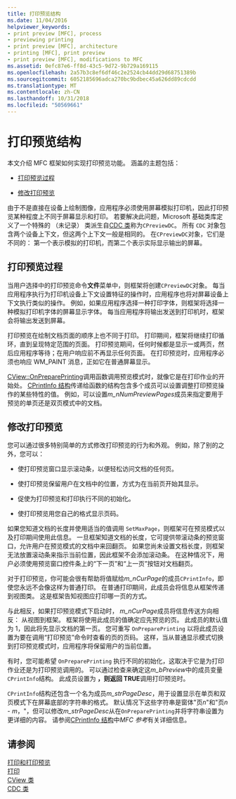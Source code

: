 ```yaml
---
title: 打印预览结构
ms.date: 11/04/2016
helpviewer_keywords:
- print preview [MFC], process
- previewing printing
- print preview [MFC], architecture
- printing [MFC], print preview
- print preview [MFC], modifications to MFC
ms.assetid: 0efc87e6-ff8d-43c5-9d72-9b729a169115
ms.openlocfilehash: 2a57b3c8ef6df46c2e2524cb44dd29d68751389b
ms.sourcegitcommit: 6052185696adca270bc9bdbec45a626dd89cdcdd
ms.translationtype: MT
ms.contentlocale: zh-CN
ms.lasthandoff: 10/31/2018
ms.locfileid: "50569661"
---
```

# <a name="print-preview-architecture"></a>打印预览结构

本文介绍 MFC 框架如何实现打印预览功能。 涵盖的主题包括：

- [打印预览过程](#_core_the_print_preview_process)

- [修改打印预览](#_core_modifying_print_preview)

由于不是直接在设备上绘制图像，应用程序必须使用屏幕模拟打印机，因此打印预览某种程度上不同于屏幕显示和打印。 若要解决此问题，Microsoft 基础类库定义了一个特殊的 （未记录） 类派生自[CDC 类](../mfc/reference/cdc-class.md)称为`CPreviewDC`。 所有 `CDC` 对象包含两个设备上下文，但这两个上下文一般是相同的。 在`CPreviewDC`对象，它们是不同的： 第一个表示模拟的打印机，而第二个表示实际显示输出的屏幕。

##  <a name="_core_the_print_preview_process"></a> 打印预览过程

当用户选择中的打印预览命令**文件**菜单中，则框架将创建`CPreviewDC`对象。 每当应用程序执行为打印机设备上下文设置特征的操作时，应用程序也将对屏幕设备上下文执行类似的操作。 例如，如果应用程序选择一种打印字体，则框架将选择一种模拟打印机字体的屏幕显示字体。 每当应用程序将输出发送到打印机时，框架会将输出发送到屏幕。

打印预览在绘制文档页面的顺序上也不同于打印。 打印期间，框架将继续打印循环，直到呈现特定范围的页面。 打印预览期间，任何时候都是显示一或两页，然后应用程序等待；在用户响应前不再显示任何页面。 在打印预览时，应用程序必须也响应 WM_PAINT 消息，正如它在普通屏幕显示。

[CView::OnPreparePrinting](../mfc/reference/cview-class.md#onprepareprinting)调用函数调用预览模式时，就像它是在打印作业的开始处。 [CPrintInfo 结构](../mfc/reference/cprintinfo-structure.md)传递给函数的结构包含多个成员可以设置调整打印预览操作的某些特性的值。 例如，可以设置*m_nNumPreviewPages*成员来指定要用于预览的单页还是双页模式中的文档。

##  <a name="_core_modifying_print_preview"></a> 修改打印预览

您可以通过很多特别简单的方式修改打印预览的行为和外观。 例如，除了别的之外，您可以：

- 使打印预览窗口显示滚动条，以便轻松访问文档的任何页。

- 使打印预览保留用户在文档中的位置，方式为在当前页开始其显示。

- 促使为打印预览和打印执行不同的初始化。

- 使打印预览用您自己的格式显示页码。

如果您知道文档的长度并使用适当的值调用 `SetMaxPage`，则框架可在预览模式以及打印期间使用此信息。 一旦框架知道文档的长度，它可提供带滚动条的预览窗口，允许用户在预览模式的文档中来回翻页。 如果您尚未设置文档长度，则框架无法放置滚动条来指示当前位置，因此框架不会添加滚动条。 在这种情况下，用户必须使用预览窗口控件条上的“下一页”和“上一页”按钮对文档翻页。

对于打印预览，你可能会很有帮助将值赋给*m_nCurPage*的成员`CPrintInfo`，即使您永远不会像这样为普通打印。 在普通打印期间，此成员会将信息从框架传递到视图类。 这是框架告知视图应打印哪一页的方式。

与此相反，如果打印预览模式下启动时， *m_nCurPage*成员将信息传送方向相反： 从视图到框架。 框架将使用此成员的值确定应先预览的页。 此成员的默认值为 1，因此将先显示文档的第一页。 您可重写 `OnPreparePrinting` 以将此成员设置为要在调用“打印预览”命令时查看的页的页码。 这样，当从普通显示模式切换到打印预览模式时，应用程序将保留用户的当前位置。

有时，您可能希望 `OnPreparePrinting` 执行不同的初始化，这取决于它是为打印作业还是为打印预览调用的。 可以通过检查来确定这*m_bPreview*中的成员变量`CPrintInfo`结构。 此成员设置为 **，则返回 TRUE**调用打印预览时。

`CPrintInfo`结构还包含一个名为成员*m_strPageDesc*，用于设置显示在单页和双页模式下在屏幕底部的字符串的格式。 默认情况下这些字符串是窗体"页*n*"和"页*n* - *m*，"，但可以修改*m_strPageDesc*从在`OnPreparePrinting`并将字符串设置为更详细的内容。 请参阅[CPrintInfo 结构](../mfc/reference/cprintinfo-structure.md)中*MFC 参考*有关详细信息。

## <a name="see-also"></a>请参阅

[打印和打印预览](../mfc/printing-and-print-preview.md)<br/>
[打印](../mfc/printing.md)<br/>
[CView 类](../mfc/reference/cview-class.md)<br/>
[CDC 类](../mfc/reference/cdc-class.md)
